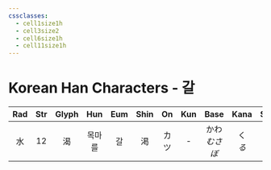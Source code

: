 ```yaml
---
cssclasses:
  - cell1size1h
  - cell3size2
  - cell6size1h
  - cell11size1h
---
```


# Korean Han Characters - 갈

| Rad | Str | Glyph | Hun | Eum | Shin | On  | Kun |    Base     |   Kana   | Simp | Man | Can  |
| :-: | :-: | :---: | :-: | :-: | :--: | :-: | :-: | :---------: | :------: | :--: | :-: | :--: |
|  水  | 12  |   渴   | 목마를 |  갈  |  渇   | カツ  |  -  | かわ<br>*むさぼ* | く<br>*る* |  -   | kě  | hot3 |
 